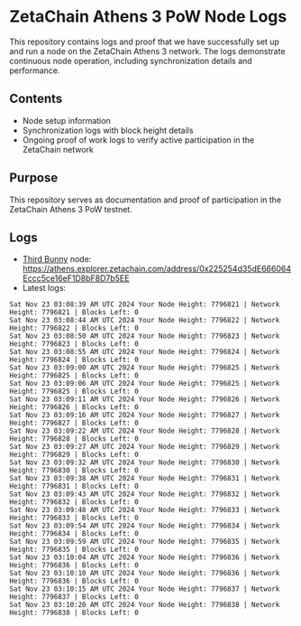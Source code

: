 # ZetaChain Athens 3 PoW Node Logs
This repository contains logs and proof that we have successfully set up and run a node on the ZetaChain Athens 3 network. The logs demonstrate continuous node operation, including synchronization details and performance.

## Contents
- Node setup information
- Synchronization logs with block height details
- Ongoing proof of work logs to verify active participation in the ZetaChain network

## Purpose
This repository serves as documentation and proof of participation in the ZetaChain Athens 3 PoW testnet.

## Logs

- [Third Bunny](https://thirdbunny.xyz/) node: https://athens.explorer.zetachain.com/address/0x225254d35dE666064Eccc5ce16eF1D8bF8D7b5EE
- Latest logs:
```
Sat Nov 23 03:08:39 AM UTC 2024 Your Node Height: 7796821 | Network Height: 7796821 | Blocks Left: 0
Sat Nov 23 03:08:44 AM UTC 2024 Your Node Height: 7796822 | Network Height: 7796822 | Blocks Left: 0
Sat Nov 23 03:08:50 AM UTC 2024 Your Node Height: 7796823 | Network Height: 7796823 | Blocks Left: 0
Sat Nov 23 03:08:55 AM UTC 2024 Your Node Height: 7796824 | Network Height: 7796824 | Blocks Left: 0
Sat Nov 23 03:09:00 AM UTC 2024 Your Node Height: 7796825 | Network Height: 7796825 | Blocks Left: 0
Sat Nov 23 03:09:06 AM UTC 2024 Your Node Height: 7796825 | Network Height: 7796825 | Blocks Left: 0
Sat Nov 23 03:09:11 AM UTC 2024 Your Node Height: 7796826 | Network Height: 7796826 | Blocks Left: 0
Sat Nov 23 03:09:16 AM UTC 2024 Your Node Height: 7796827 | Network Height: 7796827 | Blocks Left: 0
Sat Nov 23 03:09:22 AM UTC 2024 Your Node Height: 7796828 | Network Height: 7796828 | Blocks Left: 0
Sat Nov 23 03:09:27 AM UTC 2024 Your Node Height: 7796829 | Network Height: 7796829 | Blocks Left: 0
Sat Nov 23 03:09:32 AM UTC 2024 Your Node Height: 7796830 | Network Height: 7796830 | Blocks Left: 0
Sat Nov 23 03:09:38 AM UTC 2024 Your Node Height: 7796831 | Network Height: 7796831 | Blocks Left: 0
Sat Nov 23 03:09:43 AM UTC 2024 Your Node Height: 7796832 | Network Height: 7796832 | Blocks Left: 0
Sat Nov 23 03:09:48 AM UTC 2024 Your Node Height: 7796833 | Network Height: 7796833 | Blocks Left: 0
Sat Nov 23 03:09:54 AM UTC 2024 Your Node Height: 7796834 | Network Height: 7796834 | Blocks Left: 0
Sat Nov 23 03:09:59 AM UTC 2024 Your Node Height: 7796835 | Network Height: 7796835 | Blocks Left: 0
Sat Nov 23 03:10:04 AM UTC 2024 Your Node Height: 7796836 | Network Height: 7796836 | Blocks Left: 0
Sat Nov 23 03:10:10 AM UTC 2024 Your Node Height: 7796836 | Network Height: 7796836 | Blocks Left: 0
Sat Nov 23 03:10:15 AM UTC 2024 Your Node Height: 7796837 | Network Height: 7796837 | Blocks Left: 0
Sat Nov 23 03:10:20 AM UTC 2024 Your Node Height: 7796838 | Network Height: 7796838 | Blocks Left: 0
```
